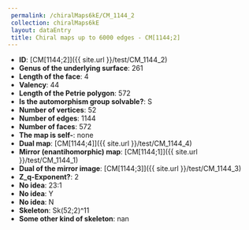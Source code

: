 ```yaml
--- 
 permalink: /chiralMaps6kE/CM_1144_2 
 collection: chiralMaps6kE
 layout: dataEntry
 title: Chiral maps up to 6000 edges - CM[1144;2]
---
```


- **ID**: [CM[1144;2]]({{ site.url }}/test/CM_1144_2)
- **Genus of the underlying surface**: 261
- **Length of the face**: 4
- **Valency**: 44
- **Length of the Petrie polygon**: 572
- **Is the automorphism group solvable?**: S
- **Number of vertices**: 52
- **Number of edges**: 1144
- **Number of faces**: 572
- **The map is self-**: none
- **Dual map**: [CM[1144;4]]({{ site.url }}/test/CM_1144_4)
- **Mirror (enantihomorphic) map**: [CM[1144;1]]({{ site.url }}/test/CM_1144_1)
- **Dual of the mirror image**: [CM[1144;3]]({{ site.url }}/test/CM_1144_3)
- **Z_q-Exponent?**: 2
- **No idea**:  23:1
- **No idea**: Y
- **No idea**: N
- **Skeleton**: Sk(52;2)^11
- **Some other kind of skeleton**: nan
